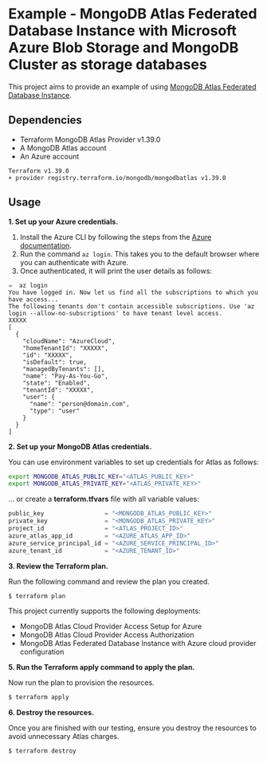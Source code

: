 # Example - MongoDB Atlas Federated Database Instance with Microsoft Azure Blob Storage and MongoDB Cluster as storage databases

This project aims to provide an example of using [MongoDB Atlas Federated Database Instance](https://www.mongodb.com/docs/atlas/data-federation/overview/).

## Dependencies

* Terraform MongoDB Atlas Provider v1.39.0
* A MongoDB Atlas account
* An Azure account

```
Terraform v1.39.0
+ provider registry.terraform.io/mongodb/mongodbatlas v1.39.0
```

## Usage

**1\. Set up your Azure credentials.**

1. Install the Azure CLI by following the steps from the [Azure documentation](https://docs.microsoft.com/en-us/cli/azure/install-azure-cli).
2. Run the command `az login`. This takes you to the default browser where you can authenticate with Azure.
3. Once authenticated, it will print the user details as follows:

```
⇒  az login
You have logged in. Now let us find all the subscriptions to which you have access...
The following tenants don't contain accessible subscriptions. Use 'az login --allow-no-subscriptions' to have tenant level access.
XXXXX
[
  {
    "cloudName": "AzureCloud",
    "homeTenantId": "XXXXX",
    "id": "XXXXX",
    "isDefault": true,
    "managedByTenants": [],
    "name": "Pay-As-You-Go",
    "state": "Enabled",
    "tenantId": "XXXXX",
    "user": {
      "name": "person@domain.com",
      "type": "user"
    }
  }
]
```

**2\. Set up your MongoDB Atlas credentials.**

You can use environment variables to set up credentials for Atlas as follows:

```bash
export MONGODB_ATLAS_PUBLIC_KEY="<ATLAS_PUBLIC_KEY>"
export MONGODB_ATLAS_PRIVATE_KEY="<ATLAS_PRIVATE_KEY>"
```

... or create a **terraform.tfvars** file with all variable values:

```terraform
public_key                 = "<MONGODB_ATLAS_PUBLIC_KEY>"
private_key                = "<MONGODB_ATLAS_PRIVATE_KEY>"
project_id                 = "<ATLAS_PROJECT_ID>"
azure_atlas_app_id         = "<AZURE_ATLAS_APP_ID>"
azure_service_principal_id = "<AZURE_SERVICE_PRINCIPAL_ID>"
azure_tenant_id            = "<AZURE_TENANT_ID>"
```

**3\. Review the Terraform plan.**

Run the following command and review the plan you created.

``` bash
$ terraform plan
```
This project currently supports the following deployments:

- MongoDB Atlas Cloud Provider Access Setup for Azure
- MongoDB Atlas Cloud Provider Access Authorization
- MongoDB Atlas Federated Database Instance with Azure cloud provider configuration

**5\. Run the Terraform apply command to apply the plan.**

Now run the plan to provision the resources.

``` bash
$ terraform apply
```

**6\. Destroy the resources.**

Once you are finished with our testing, ensure you destroy the resources to avoid unnecessary Atlas charges.

``` bash
$ terraform destroy
```

